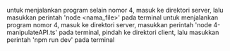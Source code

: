 untuk menjalankan program selain nomor 4, masuk ke direktori server, lalu masukkan perintah 'node <nama_file>' pada terminal
untuk menjalankan program nomor 4, masuk ke direktori server, masukkan perintah 'node 4-manipulateAPI.ts' pada terminal, pindah ke direktori client, lalu masukkan perintah 'npm run dev' pada terminal
